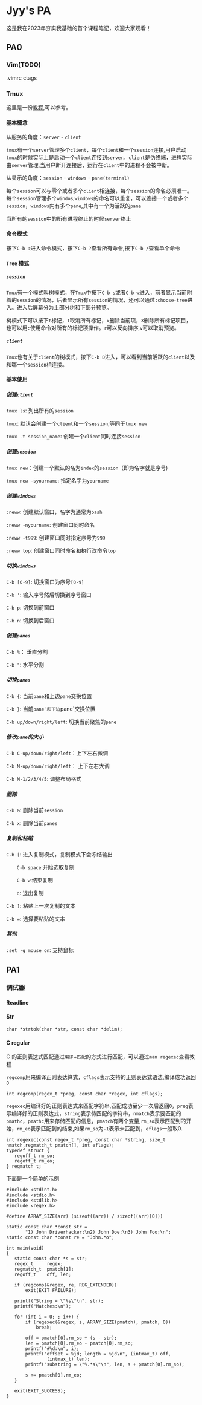 # Jyy's PA

这是我在2023年夯实我基础的首个课程笔记，欢迎大家观看！

## PA0

### Vim(TODO)

.vimrc ctags 

### Tmux

这里是一份[教程](https://github.com/tmux/tmux/wiki/Getting-Started),可以参考。

#### 基本概念
从服务的角度：`server` - `client`

`tmux`有一个`server`管理多个`client`，每个`client`和一个`session`连接,用户启动`tmux`的时候实际上是启动一个`client`连接到`server`。`client`是伪终端，进程实际由`server`管理,当用户断开连接后，运行在`client`中的进程不会被中断。

从显示的角度：`session` - `windows` - `pane(terminal)`

每个`session`可以与零个或者多个`client`相连接，每个`session`的命名必须唯一。每个`session`管理多个`windos`,`windows`的命名可以重复，可以连接一个或者多个`session`，`windows`内有多个`pane`,其中有一个为活跃的`pane`

当所有的`session`中的所有进程终止的时候`server`终止

#### 命令模式

按下`C-b :`进入命令模式，按下`C-b ?`查看所有命令,按下`C-b /`查看单个命令

#### `Tree` 模式

##### `session`
`Tmux`有一个模式叫树模式，在`Tmux`中按下`C-b s`或者`C-b w`进入，前者显示当前附着的`session`的情况，后者显示所有`session`的情况，还可以通过`:choose-tree`进入。进入后屏幕分为上部分树和下部分预览。

树模式下可以按下`t`标记，`T`取消所有标记，`x`删除当前项，`X`删除所有标记项目，也可以用`:`使用命令对所有的标记项操作。`r`可以反向排序,`v`可以取消预览。

##### `client`

`Tmux`也有关于`client`的树模式，按下`C-b D`进入，可以看到当前活跃的`client`以及和哪一个`session`相连接。

#### 基本使用
##### 创建`client`
`tmux ls`: 列出所有的`session`

`tmux`: 默认会创建一个`client`和一个`session`,等同于`tmux new`

`tmux -t session_name`: 创建一个`client`同时连接`session`

##### 创建`session`
`tmux new`：创建一个默认的名为`index`的`session`（即为名字就是序号)

`tmux new -syourname`: 指定名字为`yourname`
##### 创建`windows`
`:neww`: 创建默认窗口，名字为通常为`bash`

`:neww -nyourname`: 创建窗口同时命名

`:neww -t999`: 创建窗口同时指定序号为`999`

`:neww top`: 创建窗口同时命名和执行改命令`top`

##### 切换`windows`

`C-b [0-9]`: 切换窗口为序号`[0-9]`

`C-b '`: 输入序号然后切换到序号窗口

`C-b p`: 切换到前窗口

`C-b n`: 切换到后窗口


##### 创建`panes`
`C-b %`： 垂直分割

`C-b "`: 水平分割

##### 切换`panes`

`C-b {`: 当前`pane`和上边`pane`交换位置

`C-b }`: 当前`pane‵和下边`pane`交换位置

`C-b up/down/right/left`: 切换当前聚焦的`pane`

##### 修改`pane`的大小

`C-b C-up/down/right/left`：上下左右微调

`C-b M-up/down/right/left`： 上下左右大调

`C-b M-1/2/3/4/5`: 调整布局格式

##### 删除

`C-b &`: 删除当前`session`

`C-b x`: 删除当前`panes`

##### 复制和粘贴
`C-b [`: 进入复制模式，复制模式下会冻结输出

&emsp;&emsp;`C-b space`:开始选取复制

&emsp;&emsp;`C-b w`:结束复制

&emsp;&emsp;`q`: 退出复制

`C-b ]`: 粘贴上一次复制的文本

`C-b =`: 选择要粘贴的文本


##### 其他

`:set -g mouse on`: 支持鼠标

## PA1


### 调试器
#### Readline

#### Str

```
char *strtok(char *str, const char *delim);
```

#### C regular

C 的正则表达式匹配通过`编译`+`匹配`的方式进行匹配，可以通过`man regexec`查看教程

`regcomp`用来编译正则表达算式，`cflags`表示支持的正则表达式语法,编译成功返回`0`

```
int regcomp(regex_t *preg, const char *regex, int cflags);

```
`regexec`用编译好的正则表达式来匹配字符串,匹配成功至少一次后返回`0`，`preg`表示编译好的正则表达式，`string`表示待匹配的字符串，`nmatch`表示要匹配的`pmathc`，`pmathc`用来存储匹配的信息，`pmatch`有两个变量,`rm_so`表示匹配到的开始，`rm_eo`表示匹配到的结束,如果`rm_so`为`-1`表示未匹配到，`eflags`一般取0.

```
int regexec(const regex_t *preg, const char *string, size_t nmatch,regmatch_t pmatch[], int eflags);
typedef struct {
   regoff_t rm_so;
   regoff_t rm_eo;
} regmatch_t;
```

下面是一个简单的示例

```
#include <stdint.h>
#include <stdio.h>
#include <stdlib.h>
#include <regex.h>

#define ARRAY_SIZE(arr) (sizeof((arr)) / sizeof((arr)[0]))

static const char *const str =
       "1) John Driverhacker;\n2) John Doe;\n3) John Foo;\n";
static const char *const re = "John.*o";

int main(void)
{
   static const char *s = str;
   regex_t     regex;
   regmatch_t  pmatch[1];
   regoff_t    off, len;

   if (regcomp(&regex, re, REG_EXTENDED))
       exit(EXIT_FAILURE);

   printf("String = \"%s\"\n", str);
   printf("Matches:\n");

   for (int i = 0; ; i++) {
       if (regexec(&regex, s, ARRAY_SIZE(pmatch), pmatch, 0))
           break;

       off = pmatch[0].rm_so + (s - str);
       len = pmatch[0].rm_eo - pmatch[0].rm_so;
       printf("#%d:\n", i);
       printf("offset = %jd; length = %jd\n", (intmax_t) off,
               (intmax_t) len);
       printf("substring = \"%.*s\"\n", len, s + pmatch[0].rm_so);

       s += pmatch[0].rm_eo;
   }

   exit(EXIT_SUCCESS);
}

```
